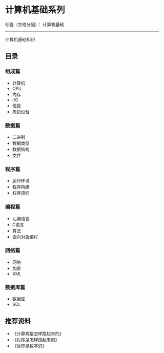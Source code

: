 # 计算机基础系列

标签（空格分隔）： 计算机基础

---

计算机基础知识

## 目录

### 组成篇

* 计算机
* CPU
* 内存
* I/O
* 磁盘
* 周边设备

### 数据篇

* 二进制
* 数据类型
* 数据结构
* 文件

### 程序篇

* 运行环境
* 程序构建
* 程序流程

### 编程篇

* 汇编语言
* C语言
* 算法
* 面向对象编程

### 网络篇

* 网络
* 加密
* XML

### 数据库篇

* 数据库
* SQL

## 推荐资料

* 《计算机是怎样跑起来的》
* 《程序是怎样跑起来的》
* 《世界是数字的》
